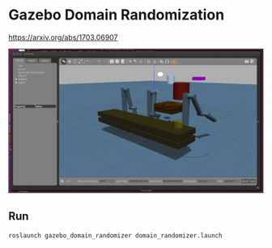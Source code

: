 # Gazebo Domain Randomization

https://arxiv.org/abs/1703.06907

![result](gazebo_domain_randomizer/images/result.gif)

## Run

```
roslaunch gazebo_domain_randomizer domain_randomizer.launch
```